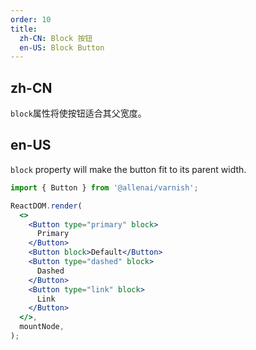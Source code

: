 ```yaml
---
order: 10
title:
  zh-CN: Block 按钮
  en-US: Block Button
---
```


## zh-CN

`block`属性将使按钮适合其父宽度。

## en-US

`block` property will make the button fit to its parent width.

```jsx
import { Button } from '@allenai/varnish';

ReactDOM.render(
  <>
    <Button type="primary" block>
      Primary
    </Button>
    <Button block>Default</Button>
    <Button type="dashed" block>
      Dashed
    </Button>
    <Button type="link" block>
      Link
    </Button>
  </>,
  mountNode,
);
```
